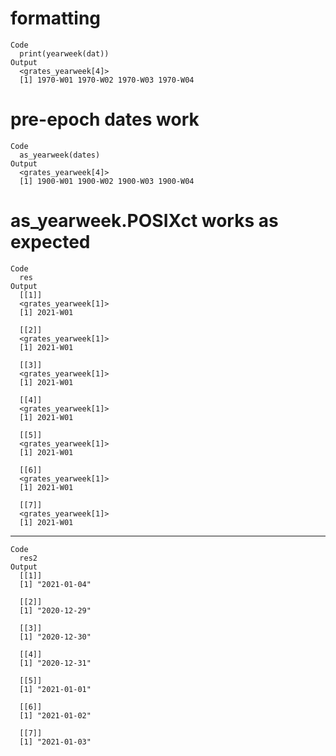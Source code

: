 # formatting

    Code
      print(yearweek(dat))
    Output
      <grates_yearweek[4]>
      [1] 1970-W01 1970-W02 1970-W03 1970-W04

# pre-epoch dates work

    Code
      as_yearweek(dates)
    Output
      <grates_yearweek[4]>
      [1] 1900-W01 1900-W02 1900-W03 1900-W04

# as_yearweek.POSIXct works as expected

    Code
      res
    Output
      [[1]]
      <grates_yearweek[1]>
      [1] 2021-W01
      
      [[2]]
      <grates_yearweek[1]>
      [1] 2021-W01
      
      [[3]]
      <grates_yearweek[1]>
      [1] 2021-W01
      
      [[4]]
      <grates_yearweek[1]>
      [1] 2021-W01
      
      [[5]]
      <grates_yearweek[1]>
      [1] 2021-W01
      
      [[6]]
      <grates_yearweek[1]>
      [1] 2021-W01
      
      [[7]]
      <grates_yearweek[1]>
      [1] 2021-W01
      

---

    Code
      res2
    Output
      [[1]]
      [1] "2021-01-04"
      
      [[2]]
      [1] "2020-12-29"
      
      [[3]]
      [1] "2020-12-30"
      
      [[4]]
      [1] "2020-12-31"
      
      [[5]]
      [1] "2021-01-01"
      
      [[6]]
      [1] "2021-01-02"
      
      [[7]]
      [1] "2021-01-03"
      

